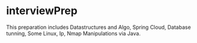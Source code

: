 # interviewPrep

This preparation includes Datastructures and Algo, Spring Cloud, Database tunning, Some Linux, Ip, Nmap Manipulations via  Java.
